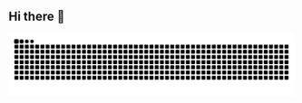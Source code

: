 ## Hi there 👋

<picture>
  <source media="(prefers-color-scheme: dark)" srcset="https://raw.githubusercontent.com/Yantianyuu/Yantianyuu/output/github-contribution-grid-snake-dark.svg">
  <source media="(prefers-color-scheme: light)" srcset="https://raw.githubusercontent.com/Yantianyuu/Yantianyuu/output/github-contribution-grid-snake.svg">
  <img alt="github contribution grid snake animation" src="https://raw.githubusercontent.com/Yantianyuu/Yantianyuu/output/github-contribution-grid-snake.svg">
</picture>

<!--
**Yantianyuu/Yantianyuu** is a ✨ _special_ ✨ repository because its `README.md` (this file) appears on your GitHub profile.

Here are some ideas to get you started:

- 🔭 I’m currently working on ...
- 🌱 I’m currently learning ...
- 👯 I’m looking to collaborate on ...
- 🤔 I’m looking for help with ...
- 💬 Ask me about ...
- 📫 How to reach me: ...
- 😄 Pronouns: ...
- ⚡ Fun fact: ...
-->
